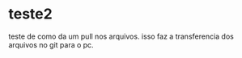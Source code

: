 # teste2

teste de como da um pull nos arquivos.
isso faz a transferencia dos arquivos no git para o pc.
